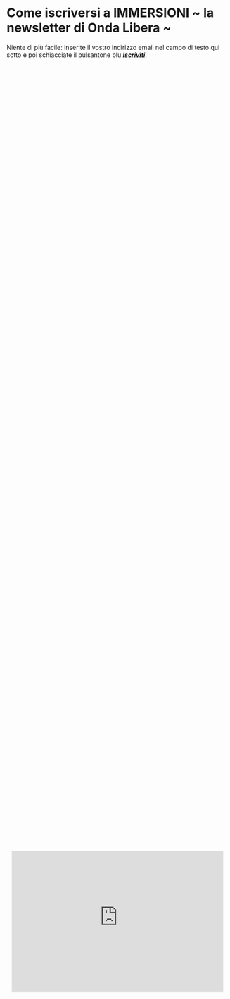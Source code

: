 # Come iscriversi a IMMERSIONI ~ la newsletter di Onda Libera ~

Niente di più facile: inserite il vostro indirizzo email nel campo di testo qui sotto e poi schiacciate il pulsantone blu *[**Iscriviti**](https://yuridiprodo.substack.com)*.

<div style="display: flex; justify-content: center; align-items: center; height: 100%; width: 100%;">
    <iframe src="https://yuridiprodo.substack.com/embed" width="480" height="320" style="border:1px solid #EEE; background:white;" frameborder="0" scrolling="no"></iframe>
</div>


---

# Archivio newsletter precedenti

Qui sotto trovate invece una copia delle newsletter che ho già inviato; dalla più alla meno recente.

- [Numero ~02: Ieri Terzani, oggi Barbero, domani IA](/newsletter/02.html)
- [Numero ~01: Pronti, partenza, via!](/newsletter/01.html)
